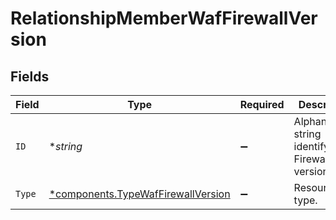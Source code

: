 # RelationshipMemberWafFirewallVersion


## Fields

| Field                                                                               | Type                                                                                | Required                                                                            | Description                                                                         | Example                                                                             |
| ----------------------------------------------------------------------------------- | ----------------------------------------------------------------------------------- | ----------------------------------------------------------------------------------- | ----------------------------------------------------------------------------------- | ----------------------------------------------------------------------------------- |
| `ID`                                                                                | **string*                                                                           | :heavy_minus_sign:                                                                  | Alphanumeric string identifying a Firewall version.                                 | Fv1guUGZzb2W9Euo4mo0r                                                               |
| `Type`                                                                              | [*components.TypeWafFirewallVersion](../../models/shared/typewaffirewallversion.md) | :heavy_minus_sign:                                                                  | Resource type.                                                                      |                                                                                     |